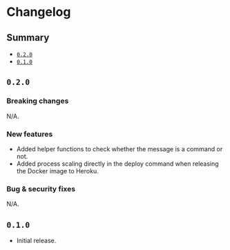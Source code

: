 # Changelog

## Summary

- [`0.2.0`](#020)
- [`0.1.0`](#010)

## `0.2.0`

### Breaking changes

N/A.

### New features

- Added helper functions to check whether the message is a command or not.
- Added process scaling directly in the deploy command when releasing the Docker image to Heroku.

### Bug & security fixes

N/A.

## `0.1.0`

- Initial release.
